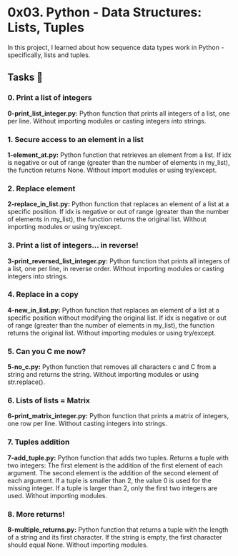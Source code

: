 <h1>0x03. Python - Data Structures: Lists, Tuples</h1>
  
  <p>In this project, I learned about how sequence data types work in Python - specifically, lists and tuples.</p>
  
  <h2>Tasks 📃</h2>
  
  <h3>0. Print a list of integers</h3>
  <p><strong>0-print_list_integer.py:</strong> Python function that prints all integers of a list, one per line. Without importing modules or casting integers into strings.</p>
  
  <h3>1. Secure access to an element in a list</h3>
  <p><strong>1-element_at.py:</strong> Python function that retrieves an element from a list. If idx is negative or out of range (greater than the number of elements in my_list), the function returns None. Without import modules or using try/except.</p>
  
  <h3>2. Replace element</h3>
  <p><strong>2-replace_in_list.py:</strong> Python function that replaces an element of a list at a specific position. If idx is negative or out of range (greater than the number of elements in my_list), the function returns the original list. Without importing modules or using try/except.</p>
  
  <h3>3. Print a list of integers... in reverse!</h3>
  <p><strong>3-print_reversed_list_integer.py:</strong> Python function that prints all integers of a list, one per line, in reverse order. Without importing modules or casting integers into strings.</p>
  
  <h3>4. Replace in a copy</h3>
  <p><strong>4-new_in_list.py:</strong> Python function that replaces an element of a list at a specific position without modifying the original list. If idx is negative or out of range (greater than the number of elements in my_list), the function returns the original list. Without importing modules or using try/except.</p>
  
  <h3>5. Can you C me now?</h3>
  <p><strong>5-no_c.py:</strong> Python function that removes all characters c and C from a string and returns the string. Without importing modules or using str.replace().</p>
  
  <h3>6. Lists of lists = Matrix</h3>
  <p><strong>6-print_matrix_integer.py:</strong> Python function that prints a matrix of integers, one row per line. Without casting integers into strings.</p>
  
  <h3>7. Tuples addition</h3>
  <p><strong>7-add_tuple.py:</strong> Python function that adds two tuples. Returns a tuple with two integers: The first element is the addition of the first element of each argument. The second element is the addition of the second element of each argument. If a tuple is smaller than 2, the value 0 is used for the missing integer. If a tuple is larger than 2, only the first two integers are used. Without importing modules.</p>
  
  <h3>8. More returns!</h3>
  <p><strong>8-multiple_returns.py:</strong> Python function that returns a tuple with the length of a string and its first character. If the string is empty, the first character should equal None. Without importing modules.</p>
  
 
